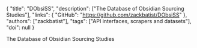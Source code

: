 {
  "title": "DObsiSS",
  "description": ["The Database of Obsidian Sourcing Studies"],
  "links": {
    "GitHub": "https://github.com/zackbatist/DObsiSS"
  },
  "authors": ["zackbatist"],
  "tags": ["API interfaces, scrapers and datasets"],
  "doi": null
}

<!-- Generated by csv2md.R – do not edit by hand -->

The Database of Obsidian Sourcing Studies